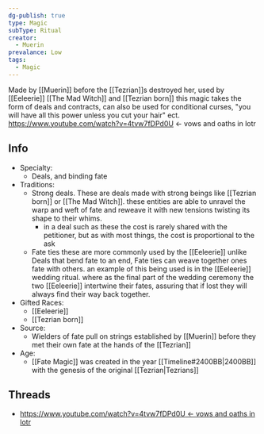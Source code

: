 ```yaml
---
dg-publish: true
type: Magic
subType: Ritual
creator:
  - Muerin
prevalance: Low
tags:
  - Magic
---
```

Made by [[Muerin]] before the [[Tezrian]]s destroyed her, used by [[Eeleerie]] [[The Mad Witch]] and [[Tezrian born]]  this magic takes the form of deals and contracts, can also be used for conditional curses, "you will have all this power unless you cut your hair" ect. 
https://www.youtube.com/watch?v=4tvw7fDPd0U <- vows and oaths in lotr
## Info
- Specialty:
	- Deals, and binding fate
- Traditions:
	- Strong deals. These are deals made with strong beings like [[Tezrian born]] or [[The Mad Witch]]. these entities are able to unravel the warp and weft of fate and reweave it with new tensions twisting its shape to their whims. 
		- in a deal such as these the cost is rarely shared with the petitioner, but as with most things, the cost is proportional to the ask
	- Fate ties these are more commonly used by the [[Eeleerie]]  unlike Deals that bend fate to an end, Fate ties can weave together ones fate with others.  an example of this being used is in the [[Eeleerie]] wedding ritual. where as the final part of the wedding ceremony the two [[Eeleerie]] intertwine their fates, assuring that if lost they will always find their way back together. 
- Gifted Races:
	- [[Eeleerie]]
	- [[Tezrian born]]
- Source:
	-  Wielders of fate pull on strings established by [[Muerin]] before they met their own fate at the hands of the [[Tezrian]]
- Age:
	- [[Fate Magic]] was created in the year [[Timeline#2400BB|2400BB]] with the genesis of the original [[Tezrian|Tezrians]]

## Threads
- [https://www.youtube.com/watch?v=4tvw7fDPd0U <- vows and oaths in lotr](https://www.youtube.com/watch?v=4tvw7fDPd0U%20%3C-%20vows%20and%20oaths%20in%20lotr)